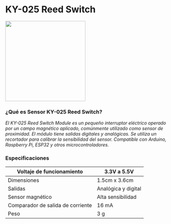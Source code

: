 # KY-025 Reed Switch
<img src="https://uelectronics.com/wp-content/uploads/2017/06/AR0043-Sensor-KY-025-v5.jpg" width="250">

### ¿Qué es Sensor KY-025 Reed Switch?

_El KY-025 Reed Switch Module es un pequeño interruptor eléctrico operado por un campo magnético aplicado, comúnmente utilizado como sensor de proximidad._
_El módulo tiene salidas digitales y analógicas._
_Se utiliza un recortador para calibrar la sensibilidad del sensor._
_Compatible con Arduino, Raspberry Pi, ESP32 y otros microcontroladores._


### Especificaciones

| Voltaje de funcionamiento       | 3.3V a 5.5V             |
|---------------------------------|-------------------------|
| Dimensiones                     | 1.5cm x 3.6cm           |
| Salidas                         | Analógica y digital     |
|Sensor magnético                 | Alta sensibilidad       |
|Comparador de salida de corriente| 16 mA                   |
|Peso                             | 3 g                     |
